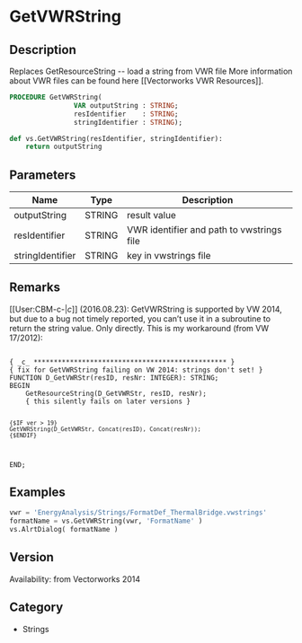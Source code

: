 # GetVWRString

## Description
Replaces GetResourceString -- load a string from VWR file
More information about VWR files can be found here [[Vectorworks VWR Resources]].

```pascal
PROCEDURE GetVWRString(
				VAR outputString : STRING;
				resIdentifier    : STRING;
				stringIdentifier : STRING);
```

```python
def vs.GetVWRString(resIdentifier, stringIdentifier):
    return outputString
```

## Parameters
|Name|Type|Description|
|---|---|---|
|outputString|STRING|result value|
|resIdentifier|STRING|VWR identifier and path to vwstrings file|
|stringIdentifier|STRING|key in vwstrings file|

## Remarks
[[User:CBM-c-|_c_]] (2016.08.23): 
GetVWRString is supported by VW 2014, but due to a bug not timely reported, you can’t use it in a subroutine to return the string value. Only directly. This is my workaround (from VW 17/2012):

<code lang="pas">
{ _c_ ************************************************ }
{ fix for GetVWRString failing on VW 2014: strings don't set! }
FUNCTION D_GetVWRStr(resID, resNr: INTEGER): STRING;
BEGIN
	GetResourceString(D_GetVWRStr, resID, resNr); 
	{ this silently fails on later versions }
		
	{$IF ver > 19}
	GetVWRString(D_GetVWRStr, Concat(resID), Concat(resNr));
	{$ENDIF}
END;
</code>

## Examples
```python
vwr = 'EnergyAnalysis/Strings/FormatDef_ThermalBridge.vwstrings'
formatName = vs.GetVWRString(vwr, 'FormatName' )
vs.AlrtDialog( formatName )
```

## Version
Availability: from Vectorworks 2014

## Category
* Strings

